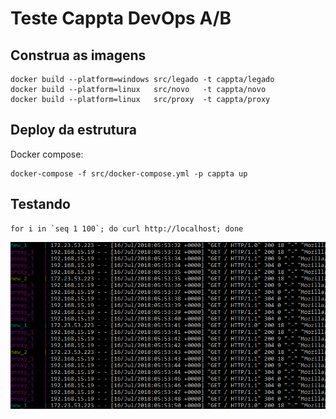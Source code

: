 # Teste Cappta DevOps A/B

## Construa as imagens

```
docker build --platform=windows src/legado -t cappta/legado
docker build --platform=linux   src/novo   -t cappta/novo
docker build --platform=linux   src/proxy  -t cappta/proxy
```

## Deploy da estrutura

Docker compose:
```
docker-compose -f src/docker-compose.yml -p cappta up
```

## Testando

```
for i in `seq 1 100`; do curl http://localhost; done
```
![resultado](https://raw.githubusercontent.com/karinasperandio/cappta/master/output.png)
